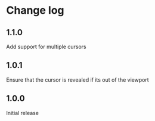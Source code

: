 # Change log

## 1.1.0

Add support for multiple cursors

## 1.0.1

Ensure that the cursor is revealed if its out of the viewport

## 1.0.0

Initial release
